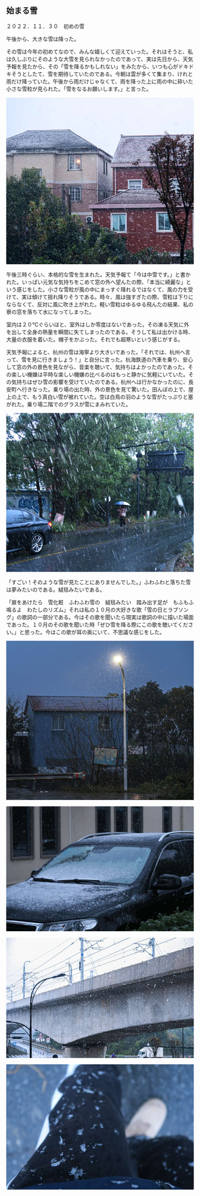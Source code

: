 ## 始まる雪

２０２２．１１．３０　初めの雪

午後から、大きな雪は降った。

その雪は今年の初めてなので、みんな嬉しくて迎えていった。それはそうと、私は久しぶりにそのような大雪を見られなかったのであって、実は先日から、天気予報を見たから、その「雪を降るかもしれない」をみたから、いつも心がドキドキそうとしたて、雪を期待していたのである。今朝は雲が多くて集まり、けれと雨だけ降っていた。午後から雨だけじゃなくて、雨を降った上に雨の中に砕いた小さな雪粒が見られた。「雪をなるお願いします。」と言った。

![](/Activity_by_time/2022/11.30/pic/1.jpg)

午後三時ぐらい、本格的な雪を生まれた。天気予報て「今は中雪です。」と書かれた。いっぱい元気な気持ちをこめて窓の外へ望んたの際、「本当に綺麗な」という感じをした。小さな雪粒が風の中にまっすぐ降れるではなくて、風の力を受けて、実は傾けて揺れ降りそうである。時々、風は強すぎたの際、雪粒は下りにならなくて、反対に風に吹き上がれた。軽い雪粒はゆるゆる飛んたの結果、私の寮の窓を落ちて水になってしまった。

室内は２０℃ぐらいほと、室外はしか零度はないであった。その凍る天気に外を出して全身の熱量を瞬間に失てしまったのである。そうして私は出かける時、大量の衣服を着いた。帽子をかぶった。それでも超寒いという感じがする。

天気予報によると、杭州の雪は海寧より大きいであった。「それでは、杭州へ言って、雪を見に行きましょう！」と自分に言った。杭海鉄道の汽車を乗り、安心して窓の外の景色を見ながら、音楽を聴いて、気持ちはよかったのであった。その楽しい機嫌は平時な楽しい機嫌の比べるのはもっと静かに気軽にいていた。その気持ちはぜひ雪の影響を受けていたのである。杭州へは行かなかったのに、長安町へ行きなった。乗り場の出た時、外の景色を見て驚いた。田んぼの上で、屋上の上で、もう真白い雪が被れていた。空は白鳥の羽のような雪がたっぷりと塞がれた。乗り場二階でのグラスが雪にまみれていた。

![](/Activity_by_time/2022/11.30/pic/2.jpg)

「すごい！そのような雪が見たことにありませんでした。」ふわふわと落ちた雪は夢みたいのである。絨毯みたいである。

「扉をあけたら　雪化粧　ふわふわ雪の　絨毯みたい　踏み出す足が　もふもふ鳴るよ　わたしのリズム」それは私の１０月の大好きな歌「雪の日とラブソング」の歌詞の一部分である。今はその歌を聞いたら現実は歌詞の中に描いた場面であった。１０月のその歌を聞いた時「ぜひ雪を降る際にこの歌を聴いてください。」と思った。今はこの歌が耳の奥にいて、不思議な感じをした。

![](/Activity_by_time/2022/11.30/pic/3.jpg)

![](/Activity_by_time/2022/11.30/pic/4.jpg)

![](/Activity_by_time/2022/11.30/pic/5.jpg)

![](/Activity_by_time/2022/11.30/pic/6.jpg)
